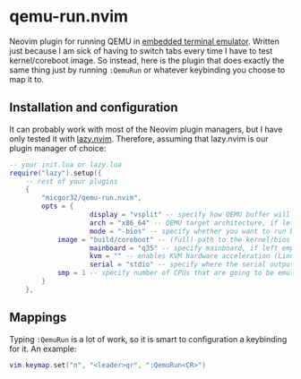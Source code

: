 # qemu-run.nvim

Neovim plugin for running QEMU in [embedded terminal emulator](https://neovim.io/doc/user/terminal.html#terminal-emulator).
Written just because I am sick of having to switch tabs every time I have to test kernel/coreboot image. So instead, here 
is the plugin that does exactly the same thing just by running `:QemuRun` or whatever keybinding you choose to map it to.

## Installation and configuration

It can probably work with most of the Neovim plugin managers, but I have only tested it with [lazy.nvim](https://github.com/folke/lazy.nvim).
Therefore, assuming that lazy.nvim is our plugin manager of choice:

```lua
-- your init.lua or lazy.lua
require("lazy").setup({
    -- rest of your plugins
    {
		"micgor32/qemu-run.nvim",
		opts = {
                    display = "vsplit" -- specify how QEMU buffer will be displayed, if left empty -> vsplit
            	    arch = "x86_64" -- QEMU target architecture, if left empty -> x86_64
            	    mode = "-bios" -- specify whether you want to run bios image (coreboot/EDK2/u-boot) or kernel, if left empty -> -bios
		    image = "build/coreboot" -- (full) path to the kernel/bios image. By default it assumes that qemu is started in coreboot source tree with rom already built
            	    mainboard = "q35" -- specify mainboard, if left empty -> Q35
            	    kvm = "" -- enables KVM hardware acceleration (Linux only). Disabled by default, change to "-enable-kvm" if you want to use it.
            	    serial = "stdio" -- specify where the serial output is redirected. By deafult to studio.
  		    smp = 1 -- specify number of CPUs that are going to be emulated. By default single core.
		}
    },
```

## Mappings

Typing `:QemuRun` is a lot of work, so it is smart to configuration a keybinding for it. An example:

```lua
vim.keymap.set("n", "<leader>qr", ":QemuRun<CR>")
```
